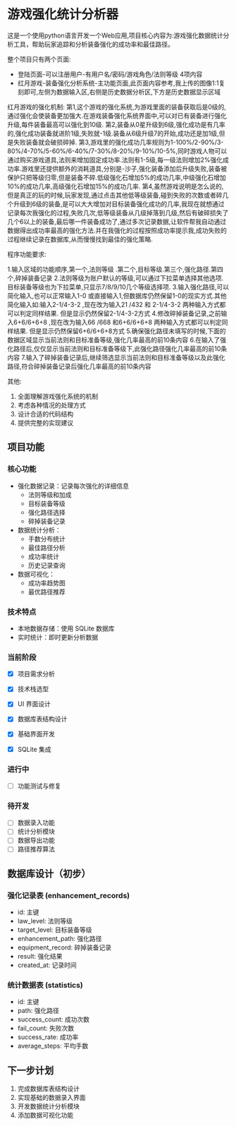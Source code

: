# 游戏强化统计分析器

这是一个使用python语言开发一个Web应用,项目核心内容为:游戏强化数据统计分析工具，帮助玩家追踪和分析装备强化的成功率和最佳路径。


整个项目只有两个页面:

- 登陆页面-可以注册用户-有用户名/密码/游戏角色/法则等级 4项内容
- 红月游戏-装备强化分析系统-主功能页面,此页面内容参考,我上传的图像1:1复刻即可,左侧为数据输入区,右侧是历史数据分析区,下方是历史数据显示区域

红月游戏的强化机制:
第1,这个游戏的强化系统,为游戏里面的装备获取后是0级的,通过强化会使装备更加强大.在游戏装备强化系统界面中,可以对已有装备进行强化升级,每件装备最高可以强化到10级.
第2,装备从0星升级到6级,强化成功是有几率的,强化成功装备就进阶1级,失败就-1级.装备从6级升级7的开始,成功还是加1级,但是失败装备就会破损碎掉.
第3,游戏里的强化成功几率规则为1-100%/2-90%/3-80%/4-70%/5-60%/6-40%/7-30%/8-20%/9-10%/10-5%,同时游戏人物可以通过购买游戏道具,法则来增加固定成功率.法则有1-5级,每一级法则增加2%强化成功率.游戏里还提供额外的消耗道具,分别是-沙子,强化装备添加后升级失败,装备被保护只把等级归零,但是装备不碎.低级强化石增加5%的成功几率,中级强化石增加10%的成功几率,高级强化石增加15%的成功几率. 
第4,虽然游戏说明是怎么说的,但是真正的玩的时候,玩家发现,通过点击其他低等级装备,碰到失败的次数或者碎几个升级到6级的装备,是可以大大增加对目标装备强化成功的几率,我现在就想通过记录每次我强化的过程,失败几次,低等级装备从几级掉落到几级,然后有破碎损失了几个6以上的装备,最后哪一件装备成功了,通过多次记录数据,让软件帮我自动通过数据得出成功率最高的强化方法.并在我强化的过程按照成功率提示我,成功失败的过程继续记录在数据库,从而慢慢找到最佳的强化策略.

程序功能要求:

1.输入区域的功能顺序,第一个,法则等级 .第二个,目标等级.第三个,强化路径.第四个,碎掉装备记录
2.法则等级为账户默认的等级,可以通过下拉菜单选择其他选项. 目标装备等级也为下拉菜单,只显示7/8/9/10几个等级选择项. 
3.输入强化路径,可以简化输入,也可以正常输入1-0 或直接输入1,但数据库仍然保留1-0的现实方式.其他简化输入如:输入2-1/4-3-2  ,现在改为输入21 /432 和 2-1/4-3-2 两种输入方式都可以判定同样结果.  但是显示仍然保留2-1/4-3-2方式
4.修改碎掉装备记录,之前输入6+6/6+6+8  ,现在改为输入66 /668 和6+6/6+6+8 两种输入方式都可以判定同样结果.  但是显示仍然保留6+6/6+6+8方式
5.确保强化路径未填写的时候,下面的数据区域显示当前法则和目标准备等级,强化几率最高的前10条内容
6.在输入了强化路径后,仅仅显示当前法则和目标准备等级下,此强化路径强化几率最高的前10条内容
7.输入了碎掉装备记录后,继续筛选显示当前法则和目标准备等级以及此强化路径,符合碎掉装备记录后强化几率最高的前10条内容

其他:

1. 全面理解游戏强化系统的机制
2. 考虑各种情况的处理方式
3. 设计合适的代码结构
4. 提供完整的实现建议



## 项目功能

### 核心功能

- 强化数据记录：记录每次强化的详细信息
  - 法则等级和加成
  - 目标装备等级
  - 强化路径选择
  - 碎掉装备记录
- 数据统计分析：
  - 手数分布统计
  - 最佳路径分析
  - 成功率统计
  - 历史记录查询
- 数据可视化：
  - 成功率趋势图
  - 最优路径推荐

### 技术特点

- 本地数据存储：使用 SQLite 数据库
- 实时统计：即时更新分析数据

### 当前阶段

- [x] 项目需求分析
- [x] 技术栈选型
- [x] UI 界面设计

- [x] 数据库表结构设计
- [x] 基础界面开发
- [x] SQLite 集成

### 进行中

- [ ] 功能测试与修复

### 待开发

- [ ] 数据录入功能
- [ ] 统计分析模块
- [ ] 数据导出功能
- [ ] 路径推荐算法

## 数据库设计（初步）

### 强化记录表 (enhancement_records)

- id: 主键
- law_level: 法则等级
- target_level: 目标装备等级
- enhancement_path: 强化路径
- equipment_record: 碎掉装备记录
- result: 强化结果
- created_at: 记录时间

### 统计数据表 (statistics)

- id: 主键
- path: 强化路径
- success_count: 成功次数
- fail_count: 失败次数
- success_rate: 成功率
- average_steps: 平均手数

## 下一步计划

1. 完成数据库表结构设计
2. 实现基础的数据录入界面
3. 开发数据统计分析模块
4. 添加数据可视化功能
